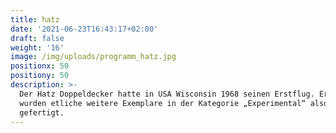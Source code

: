 ```yaml
---
title: hatz
date: '2021-06-23T16:43:17+02:00'
draft: false
weight: '16'
image: /img/uploads/programm_hatz.jpg
positionx: 50
positiony: 50
description: >-
  Der Hatz Doppeldecker hatte in USA Wisconsin 1968 seinen Erstflug. Erst später
  wurden etliche weitere Exemplare in der Kategorie „Experimental“ also Eigenbau
  gefertigt.
---
```


